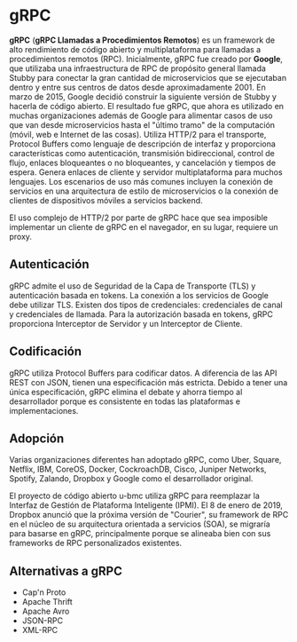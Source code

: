 # gRPC

**gRPC** (**gRPC Llamadas a Procedimientos Remotos**) es un framework de alto rendimiento de código abierto y multiplataforma para llamadas a procedimientos remotos (RPC). Inicialmente, gRPC fue creado por **Google**, que utilizaba una infraestructura de RPC de propósito general llamada Stubby para conectar la gran cantidad de microservicios que se ejecutaban dentro y entre sus centros de datos desde aproximadamente 2001. En marzo de 2015, Google decidió construir la siguiente versión de Stubby y hacerla de código abierto. El resultado fue gRPC, que ahora es utilizado en muchas organizaciones además de Google para alimentar casos de uso que van desde microservicios hasta el "último tramo" de la computación (móvil, web e Internet de las cosas). Utiliza HTTP/2 para el transporte, Protocol Buffers como lenguaje de descripción de interfaz y proporciona características como autenticación, transmisión bidireccional, control de flujo, enlaces bloqueantes o no bloqueantes, y cancelación y tiempos de espera. Genera enlaces de cliente y servidor multiplataforma para muchos lenguajes. Los escenarios de uso más comunes incluyen la conexión de servicios en una arquitectura de estilo de microservicios o la conexión de clientes de dispositivos móviles a servicios backend.

El uso complejo de HTTP/2 por parte de gRPC hace que sea imposible implementar un cliente de gRPC en el navegador, en su lugar, requiere un proxy.

## Autenticación

gRPC admite el uso de Seguridad de la Capa de Transporte (TLS) y autenticación basada en tokens. La conexión a los servicios de Google debe utilizar TLS. Existen dos tipos de credenciales: credenciales de canal y credenciales de llamada. Para la autorización basada en tokens, gRPC proporciona Interceptor de Servidor y un Interceptor de Cliente.

## Codificación

gRPC utiliza Protocol Buffers para codificar datos. A diferencia de las API REST con JSON, tienen una especificación más estricta. Debido a tener una única especificación, gRPC elimina el debate y ahorra tiempo al desarrollador porque es consistente en todas las plataformas e implementaciones.

## Adopción

Varias organizaciones diferentes han adoptado gRPC, como Uber, Square, Netflix, IBM, CoreOS, Docker, CockroachDB, Cisco, Juniper Networks, Spotify, Zalando, Dropbox y Google como el desarrollador original.

El proyecto de código abierto u-bmc utiliza gRPC para reemplazar la Interfaz de Gestión de Plataforma Inteligente (IPMI). El 8 de enero de 2019, Dropbox anunció que la próxima versión de "Courier", su framework de RPC en el núcleo de su arquitectura orientada a servicios (SOA), se migraría para basarse en gRPC, principalmente porque se alineaba bien con sus frameworks de RPC personalizados existentes.

## Alternativas a gRPC

- Cap'n Proto
- Apache Thrift
- Apache Avro
- JSON-RPC
- XML-RPC
